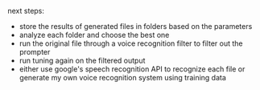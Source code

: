 next steps:

- store the results of generated files in folders based on the parameters
- analyze each folder and choose the best one
- run the original file through a voice recognition filter to filter out the prompter
- run tuning again on the filtered output
- either use google's speech recognition API to recognize each file or generate my own voice recognition system using training data
